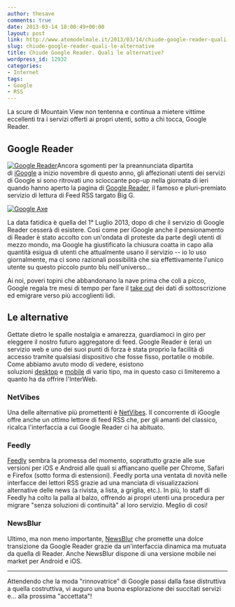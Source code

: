 ```yaml
---
author: thesave
comments: true
date: 2013-03-14 18:00:49+00:00
layout: post
link: http://www.atomodelmale.it/2013/03/14/chiude-google-reader-quali-le-alternative/
slug: chiude-google-reader-quali-le-alternative
title: Chiude Google Reader. Quali le alternative?
wordpress_id: 12932
categories:
- Internet
tags:
- Google
- RSS
---
```


La scure di Mountain View non tentenna e continua a mietere vittime eccellenti tra i servizi offerti ai propri utenti, sotto a chi tocca, Google Reader.


## Google Reader


[![Google Reader](http://www.atomodelmale.it/wp-content/uploads/2013/03/Google-Reader-150x62.jpg)](http://www.atomodelmale.it/wp-content/uploads/2013/03/Google-Reader.jpg)Ancora sgomenti per la preannunciata dipartita di [iGoogle](http://www.atomodelmale.it/2012/07/31/le-alternative-a-igoogle-netvibes-e-protopage/) a inizio novembre di questo anno, gli affezionati utenti dei servizi di Google si sono ritrovati uno scioccante pop-up nella giornata di ieri quando hanno aperto la pagina di [Google Reader](http://www.atomodelmale.it/2012/04/23/best-web-feed-reader-2012-il-miglior-lettore-rss-online/), il famoso e pluri-premiato servizio di lettura di Feed RSS targato Big G.

[![Google Axe](http://www.atomodelmale.it/wp-content/uploads/2013/03/Google-Axe-150x118.jpg)](http://www.atomodelmale.it/wp-content/uploads/2013/03/Google-Axe.jpg)

La data fatidica è quella del 1° Luglio 2013, dopo di che il servizio di Google Reader cesserà di esistere. Così come per iGoogle anche il pensionamento di Reader è stato accolto con un'ondata di proteste da parte degli utenti di mezzo mondo, ma Google ha giustificato la chiusura coatta in capo alla quantità esigua di utenti che attualmente usano il servizio -- io lo uso giornalmente, ma ci sono razionali possibilità che sia effettivamente l'unico utente su questo piccolo punto blu nell'universo...

Ai noi, poveri topini che abbandonano la nave prima che coli a picco, Google regala tre mesi di tempo per fare il [take out](http://www.dataliberation.org/google/reader) dei dati di sottoscrizione ed emigrare verso più accoglienti lidi.





## Le alternative


Gettate dietro le spalle nostalgia e amarezza, guardiamoci in giro per eleggere il nostro futuro aggregatore di feed. Google Reader è (era) un servizio web e uno dei suoi punti di forza è stata proprio la facilità di accesso tramite qualsiasi dispositivo che fosse fisso, portatile o mobile. Come abbiamo avuto modo di vedere, esistono soluzioni [desktop](http://www.atomodelmale.it/2012/04/23/best-desktop-rss-feed-reader-2012-i-migliori-lettori-rss-per-windows-e-mac/) e [mobile](http://www.atomodelmale.it/2012/04/23/best-mobile-feed-reader-2012-i-migliori-lettori-rss-per-iphone-e-android/) di vario tipo, ma in questo caso ci limiteremo a quanto ha da offrire l'InterWeb.


### NetVibes


Una delle alternative più promettenti è [NetVibes](http://www.netvibes.com/). Il concorrente di iGoogle offre anche un ottimo lettore di feed RSS che, per gli amanti del classico, ricalca l'interfaccia a cui Google Reader ci ha abituato.


### Feedly


[Feedly](http://www.feedly.com/) sembra la promessa del momento, soprattutto grazie alle sue versioni per iOS e Android alle quali si affiancano quelle per Chrome, Safari e Firefox (sotto forma di estensioni). Feedly porta una ventata di novità nelle interfacce dei lettori RSS grazie ad una manciata di visualizzazioni alternative delle news (a rivista, a lista, a griglia, etc.). In più, lo staff di Feedly ha colto la palla al balzo, offrendo ai propri utenti una procedura per migrare "senza soluzioni di continuità" al loro servizio. Meglio di così!


### NewsBlur


Ultimo, ma non meno importante, [NewsBlur](http://www.newsblur.com/) che promette una dolce transizione da Google Reader grazie da un'interfaccia dinamica ma mutuata da quella di Reader. Anche NewsBlur dispone di una versione mobile nei market per Android e iOS.



* * *



Attendendo che la moda "rinnovatrice" di Google passi dalla fase distruttiva a quella costruttiva, vi auguro una buona esplorazione dei succitati servizi e... alla prossima "accettata"!
